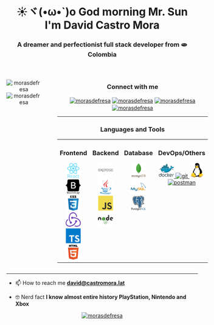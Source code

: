 <h1 align="center">☀️ヾ(•ω•`)o God morning Mr. Sun <br> I'm David Castro Mora</h1>
<h3 align="center">A dreamer and perfectionist full stack developer from 🫓Colombia</h3>

<div style="display:flex; margin-top:3em;">
<div align="center">

<p><img align="center" src="https://github-readme-stats.vercel.app/api/top-langs?username=morasdefresa&show_icons=true&theme=dracula&locale=en&layout=compact" alt="morasdefresa" width="300px"/> <img align="center" src="https://github-readme-stats.vercel.app/api?username=morasdefresa&show_icons=true&theme=dracula&locale=en" alt="morasdefresa" width="400px"/></p>
</div>

<div align="center" style="margin-left:3em">
<h3 align="center">Connect with me</h3>
<p align="center">
<a href="https://twitter.com/morasdefresa" target="blank"><img align="center" src="https://raw.githubusercontent.com/rahuldkjain/github-profile-readme-generator/master/src/images/icons/Social/twitter.svg" alt="morasdefresa" height="30" width="40" /></a>
<a href="https://linkedin.com/in/morasdefresa" target="blank"><img align="center" src="https://raw.githubusercontent.com/rahuldkjain/github-profile-readme-generator/master/src/images/icons/Social/linked-in-alt.svg" alt="morasdefresa" height="30" width="40" /></a>
<a href="https://fb.com/morasdefresa" target="blank"><img align="center" src="https://raw.githubusercontent.com/rahuldkjain/github-profile-readme-generator/master/src/images/icons/Social/facebook.svg" alt="morasdefresa" height="30" width="40" /></a>
<a href="https://instagram.com/morasdefresa" target="blank"><img align="center" src="https://raw.githubusercontent.com/rahuldkjain/github-profile-readme-generator/master/src/images/icons/Social/instagram.svg" alt="morasdefresa" height="30" width="40" /></a>
</p>
<hr>
<table><tr>
<h3 align="center">Languages and Tools</h3>
<td valign="top" width="25%">
<div align="center">
<h3 align="center">Frontend</h3>
<a href="https://reactjs.org/" target="_blank" rel="noreferrer"> <img src="https://raw.githubusercontent.com/devicons/devicon/master/icons/react/react-original-wordmark.svg" alt="react" width="40" height="40"/> </a> 
<a href="https://getbootstrap.com" target="_blank" rel="noreferrer"> <img src="https://raw.githubusercontent.com/devicons/devicon/master/icons/bootstrap/bootstrap-plain-wordmark.svg" alt="bootstrap" width="40" height="40"/> </a> 
<a href="https://www.w3schools.com/css/" target="_blank" rel="noreferrer"> <img src="https://raw.githubusercontent.com/devicons/devicon/master/icons/css3/css3-original-wordmark.svg" alt="css3" width="40" height="40"/> </a> 
<a href="https://redux.js.org" target="_blank" rel="noreferrer"> <img src="https://raw.githubusercontent.com/devicons/devicon/master/icons/redux/redux-original.svg" alt="redux" width="40" height="40"/> </a> 
<a href="https://www.typescriptlang.org/" target="_blank" rel="noreferrer"> <img src="https://raw.githubusercontent.com/devicons/devicon/master/icons/typescript/typescript-original.svg" alt="typescript" width="40" height="40"/> </a> 
<a href="https://www.w3.org/html/" target="_blank" rel="noreferrer"> <img src="https://raw.githubusercontent.com/devicons/devicon/master/icons/html5/html5-original-wordmark.svg" alt="html5" width="40" height="40"/> </a> 
<div>
</td><td valign="top" width="25%">
<div align="center">
<h3 align="center">Backend</h3>
<a href="https://expressjs.com" target="_blank" rel="noreferrer"> <img src="https://raw.githubusercontent.com/devicons/devicon/master/icons/express/express-original-wordmark.svg" alt="express" width="40" height="40"/> </a> 
<a href="https://www.java.com" target="_blank" rel="noreferrer"> <img src="https://raw.githubusercontent.com/devicons/devicon/master/icons/java/java-original.svg" alt="java" width="40" height="40"/> </a> 
<a href="https://developer.mozilla.org/en-US/docs/Web/JavaScript" target="_blank" rel="noreferrer"> <img src="https://raw.githubusercontent.com/devicons/devicon/master/icons/javascript/javascript-original.svg" alt="javascript" width="40" height="40"/> </a> 
<a href="https://nodejs.org" target="_blank" rel="noreferrer"> <img src="https://raw.githubusercontent.com/devicons/devicon/master/icons/nodejs/nodejs-original-wordmark.svg" alt="nodejs" width="40" height="40"/> </a>
</div>

</td><td valign="top" width="25%">

<div align="center">
<h3 align="center">Database</h3>
<a href="https://www.mongodb.com/" target="_blank" rel="noreferrer"> <img src="https://raw.githubusercontent.com/devicons/devicon/master/icons/mongodb/mongodb-original-wordmark.svg" alt="mongodb" width="40" height="40"/> </a> 
<a href="https://www.mysql.com/" target="_blank" rel="noreferrer"> <img src="https://raw.githubusercontent.com/devicons/devicon/master/icons/mysql/mysql-original-wordmark.svg" alt="mysql" width="40" height="40"/> </a> 
<a href="https://www.postgresql.org" target="_blank" rel="noreferrer"> <img src="https://raw.githubusercontent.com/devicons/devicon/master/icons/postgresql/postgresql-original-wordmark.svg" alt="postgresql" width="40" height="40"/> </a>
</div>

</td><td valign="top" width="25%">
<div align="center">
<h3 align="center">DevOps/Others</h3>
<a href="https://www.docker.com/" target="_blank" rel="noreferrer"> <img src="https://raw.githubusercontent.com/devicons/devicon/master/icons/docker/docker-original-wordmark.svg" alt="docker" width="40" height="40"/> </a> 
<a href="https://git-scm.com/" target="_blank" rel="noreferrer"> <img src="https://www.vectorlogo.zone/logos/git-scm/git-scm-icon.svg" alt="git" width="40" height="40"/> </a>
<a href="https://www.linux.org/" target="_blank" rel="noreferrer"> <img src="https://raw.githubusercontent.com/devicons/devicon/master/icons/linux/linux-original.svg" alt="linux" width="40" height="40"/> </a> 
<a href="https://postman.com" target="_blank" rel="noreferrer"> <img src="https://www.vectorlogo.zone/logos/getpostman/getpostman-icon.svg" alt="postman" width="40" height="40"/> </a>
</div>
 </td></tr></table>
</div>
</div>
<hr>

- 📫 How to reach me **david@castromora.lat**

- 🤓 Nerd fact **I know almost entire history PlayStation, Nintendo and Xbox**

<p align="center"> <a href="https://github.com/ryo-ma/github-profile-trophy"><img src="https://github-profile-trophy.vercel.app/?username=morasdefresa" alt="morasdefresa" /></a> </p>
